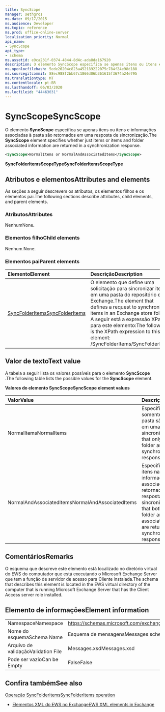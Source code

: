 ```yaml
---
title: SyncScope
manager: sethgros
ms.date: 09/17/2015
ms.audience: Developer
ms.topic: reference
ms.prod: office-online-server
localization_priority: Normal
api_name:
- SyncScope
api_type:
- schema
ms.assetid: e0ca231f-0374-4844-8d4c-ada8da167920
description: O elemento SyncScope especifica se apenas itens ou itens e informações associadas à pasta são retornados em uma resposta de sincronização.
ms.openlocfilehash: 5ede26204c823a452189222075c784f24e98d188
ms.sourcegitcommit: 88ec988f2bb67c1866d06b361615f3674a24e795
ms.translationtype: MT
ms.contentlocale: pt-BR
ms.lasthandoff: 06/03/2020
ms.locfileid: "44463031"
---
```

# <a name="syncscope"></a><span data-ttu-id="846d0-103">SyncScope</span><span class="sxs-lookup"><span data-stu-id="846d0-103">SyncScope</span></span>

<span data-ttu-id="846d0-104">O elemento **SyncScope** especifica se apenas itens ou itens e informações associadas à pasta são retornados em uma resposta de sincronização.</span><span class="sxs-lookup"><span data-stu-id="846d0-104">The **SyncScope** element specifies whether just items or items and folder associated information are returned in a synchronization response.</span></span> 
  
```xml
<SyncScope>NormalItems or NormalAndAssociatedItems</SyncScope>
```

 <span data-ttu-id="846d0-105">**SyncFolderItemsScopeType**</span><span class="sxs-lookup"><span data-stu-id="846d0-105">**SyncFolderItemsScopeType**</span></span>
## <a name="attributes-and-elements"></a><span data-ttu-id="846d0-106">Atributos e elementos</span><span class="sxs-lookup"><span data-stu-id="846d0-106">Attributes and elements</span></span>

<span data-ttu-id="846d0-107">As seções a seguir descrevem os atributos, os elementos filhos e os elementos pai.</span><span class="sxs-lookup"><span data-stu-id="846d0-107">The following sections describe attributes, child elements, and parent elements.</span></span>
  
### <a name="attributes"></a><span data-ttu-id="846d0-108">Atributos</span><span class="sxs-lookup"><span data-stu-id="846d0-108">Attributes</span></span>

<span data-ttu-id="846d0-109">Nenhum</span><span class="sxs-lookup"><span data-stu-id="846d0-109">None.</span></span>
  
### <a name="child-elements"></a><span data-ttu-id="846d0-110">Elementos filho</span><span class="sxs-lookup"><span data-stu-id="846d0-110">Child elements</span></span>

<span data-ttu-id="846d0-111">Nenhum.</span><span class="sxs-lookup"><span data-stu-id="846d0-111">None.</span></span>
  
### <a name="parent-elements"></a><span data-ttu-id="846d0-112">Elementos pai</span><span class="sxs-lookup"><span data-stu-id="846d0-112">Parent elements</span></span>

|<span data-ttu-id="846d0-113">**Elemento**</span><span class="sxs-lookup"><span data-stu-id="846d0-113">**Element**</span></span>|<span data-ttu-id="846d0-114">**Descrição**</span><span class="sxs-lookup"><span data-stu-id="846d0-114">**Description**</span></span>|
|:-----|:-----|
|[<span data-ttu-id="846d0-115">SyncFolderItems</span><span class="sxs-lookup"><span data-stu-id="846d0-115">SyncFolderItems</span></span>](syncfolderitems.md) <br/> |<span data-ttu-id="846d0-116">O elemento que define uma solicitação para sincronizar itens em uma pasta do repositório do Exchange.</span><span class="sxs-lookup"><span data-stu-id="846d0-116">The element that defines a request to synchronize items in an Exchange store folder.</span></span>  <br/> <span data-ttu-id="846d0-117">A seguir está a expressão XPath para este elemento:</span><span class="sxs-lookup"><span data-stu-id="846d0-117">The following is the XPath expression to this element:</span></span>  <br/> <span data-ttu-id="846d0-118">/SyncFolderItems</span><span class="sxs-lookup"><span data-stu-id="846d0-118">/SyncFolderItems</span></span>  <br/> |
   
## <a name="text-value"></a><span data-ttu-id="846d0-119">Valor de texto</span><span class="sxs-lookup"><span data-stu-id="846d0-119">Text value</span></span>

<span data-ttu-id="846d0-120">A tabela a seguir lista os valores possíveis para o elemento **SyncScope** .</span><span class="sxs-lookup"><span data-stu-id="846d0-120">The following table lists the possible values for the **SyncScope** element.</span></span> 
  
<span data-ttu-id="846d0-121">**Valores do elemento SyncScope**</span><span class="sxs-lookup"><span data-stu-id="846d0-121">**SyncScope element values**</span></span>

|<span data-ttu-id="846d0-122">**Valor**</span><span class="sxs-lookup"><span data-stu-id="846d0-122">**Value**</span></span>|<span data-ttu-id="846d0-123">**Descrição**</span><span class="sxs-lookup"><span data-stu-id="846d0-123">**Description**</span></span>|
|:-----|:-----|
|<span data-ttu-id="846d0-124">NormalItems</span><span class="sxs-lookup"><span data-stu-id="846d0-124">NormalItems</span></span>  <br/> |<span data-ttu-id="846d0-125">Especifica que somente os itens na pasta são retornados em uma resposta de sincronização.</span><span class="sxs-lookup"><span data-stu-id="846d0-125">Specifies that only items in the folder are returned in a synchronization response.</span></span>  <br/> |
|<span data-ttu-id="846d0-126">NormalAndAssociatedItems</span><span class="sxs-lookup"><span data-stu-id="846d0-126">NormalAndAssociatedItems</span></span>  <br/> |<span data-ttu-id="846d0-127">Especifica que os dois itens na pasta e as informações associadas à pasta são retornados em uma resposta de sincronização.</span><span class="sxs-lookup"><span data-stu-id="846d0-127">Specifies that both items in the folder and folder associated information are returned in a synchronization response.</span></span>  <br/> |
   
## <a name="remarks"></a><span data-ttu-id="846d0-128">Comentários</span><span class="sxs-lookup"><span data-stu-id="846d0-128">Remarks</span></span>

<span data-ttu-id="846d0-129">O esquema que descreve este elemento está localizado no diretório virtual do EWS do computador que está executando o Microsoft Exchange Server que tem a função de servidor de acesso para Cliente instalada.</span><span class="sxs-lookup"><span data-stu-id="846d0-129">The schema that describes this element is located in the EWS virtual directory of the computer that is running Microsoft Exchange Server that has the Client Access server role installed.</span></span>
  
## <a name="element-information"></a><span data-ttu-id="846d0-130">Elemento de informações</span><span class="sxs-lookup"><span data-stu-id="846d0-130">Element information</span></span>

|||
|:-----|:-----|
|<span data-ttu-id="846d0-131">Namespace</span><span class="sxs-lookup"><span data-stu-id="846d0-131">Namespace</span></span>  <br/> |https://schemas.microsoft.com/exchange/services/2006/messages  <br/> |
|<span data-ttu-id="846d0-132">Nome do esquema</span><span class="sxs-lookup"><span data-stu-id="846d0-132">Schema Name</span></span>  <br/> |<span data-ttu-id="846d0-133">Esquema de mensagens</span><span class="sxs-lookup"><span data-stu-id="846d0-133">Messages schema</span></span>  <br/> |
|<span data-ttu-id="846d0-134">Arquivo de validação</span><span class="sxs-lookup"><span data-stu-id="846d0-134">Validation File</span></span>  <br/> |<span data-ttu-id="846d0-135">Messages.xsd</span><span class="sxs-lookup"><span data-stu-id="846d0-135">Messages.xsd</span></span>  <br/> |
|<span data-ttu-id="846d0-136">Pode ser vazio</span><span class="sxs-lookup"><span data-stu-id="846d0-136">Can be Empty</span></span>  <br/> |<span data-ttu-id="846d0-137">False</span><span class="sxs-lookup"><span data-stu-id="846d0-137">False</span></span>  <br/> |
   
## <a name="see-also"></a><span data-ttu-id="846d0-138">Confira também</span><span class="sxs-lookup"><span data-stu-id="846d0-138">See also</span></span>



[<span data-ttu-id="846d0-139">Operação SyncFolderItems</span><span class="sxs-lookup"><span data-stu-id="846d0-139">SyncFolderItems operation</span></span>](syncfolderitems-operation.md)


- [<span data-ttu-id="846d0-140">Elementos XML do EWS no Exchange</span><span class="sxs-lookup"><span data-stu-id="846d0-140">EWS XML elements in Exchange</span></span>](ews-xml-elements-in-exchange.md)


